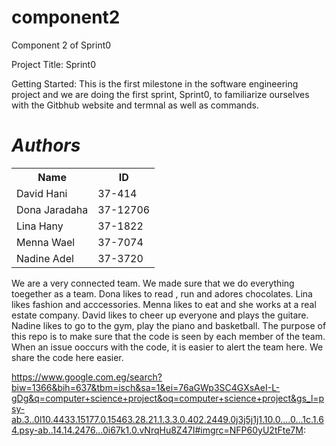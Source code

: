 # component2
Component 2 of Sprint0


Project Title: Sprint0

Getting Started: This is the first milestone in the software engineering project and we are doing the first sprint, Sprint0, to familiarize ourselves with the Gitbhub website and termnal as well as commands.

<h1 style=font-style:italic;background-color: lightblue;> 
Authors
</h1>

<table style="width:100%">
<tr> 
         <th> Name </th>
         <th> ID </th>
</tr>
         
<tr>
         <td> David Hani</td>
         <td> 37-414 </td>
         
</tr>
         
<tr>
         <td>Dona Jaradaha</td>
         <td> 37-12706 </td>
</tr>
           
<tr>
         <td>Lina Hany</td>
         <td> 37-1822</td>
</tr> 

<tr>
         <td>Menna Wael </td>
         <td> 37-7074 </td>
</tr> 
           
<tr>
         <td>Nadine Adel</td>
         <td> 37-3720</td>
</tr>

</table>



We are a very connected team. We made sure that we do everything toegether as a team.
Dona likes to read , run and adores chocolates.
Lina likes fashion and acccessories.
Menna likes to eat and she works at a real estate company.
David likes to cheer up everyone and plays the guitare.
Nadine likes to go to the gym, play the piano and basketball.
The purpose of this repo is to make sure that the code is seen by each member of the team.
When an issue ooccurs with the code, it is easier to alert the team here. 
We share the code here easier.

https://www.google.com.eg/search?biw=1366&bih=637&tbm=isch&sa=1&ei=76aGWp3SC4GXsAeI-L-gDg&q=computer+science+project&oq=computer+science+project&gs_l=psy-ab.3..0l10.4433.15177.0.15463.28.21.1.3.3.0.402.2449.0j3j5j1j1.10.0....0...1c.1.64.psy-ab..14.14.2476...0i67k1.0.vNrqHu8Z47I#imgrc=NFP60yU2tFte7M:
